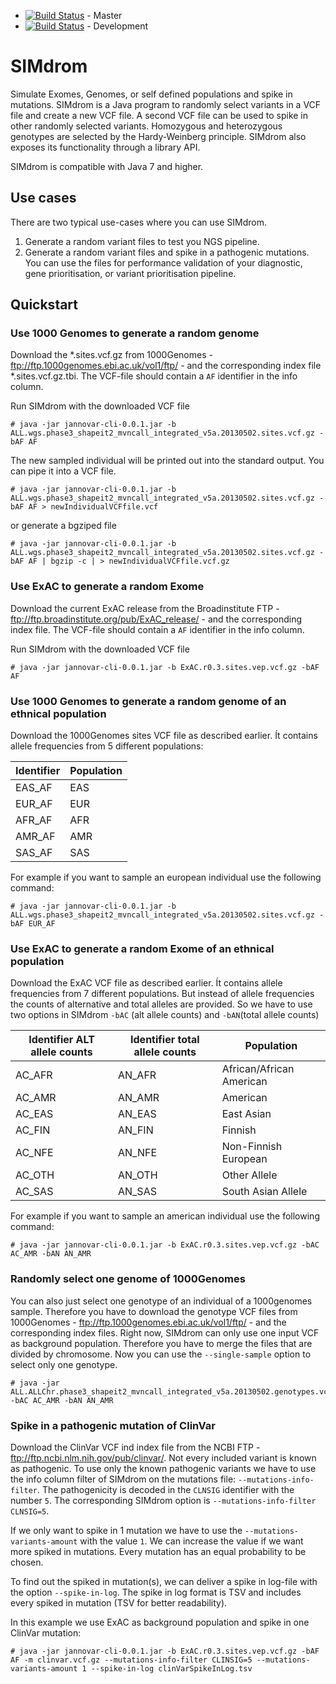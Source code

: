 * [![Build Status](https://travis-ci.org/visze/simdrom.svg?branch=master)](https://travis-ci.org/visze/simdrom) - Master 
* [![Build Status](https://travis-ci.org/visze/simdrom.svg?branch=development)](https://travis-ci.org/visze/simdrom) - Development

# SIMdrom

Simulate Exomes, Genomes, or self defined populations and spike in mutations. SIMdrom is a Java program to randomly select variants in a VCF file and create a new VCF file. A second VCF file can be used to spike in other randomly selected variants. Homozygous and heterozygous genotypes are selected by the Hardy-Weinberg principle. SIMdrom also exposes its functionality through a library API.

SIMdrom is compatible with Java 7 and higher.

## Use cases

There are two typical use-cases where you can use SIMdrom. 

1. Generate a random variant files to test you NGS pipeline.
2. Generate a random variant files and spike in a pathogenic mutations. You can use the files for performance validation of your diagnostic, gene prioritisation, or variant prioritisation pipeline.   
 

## Quickstart

### Use 1000 Genomes to generate a random genome

Download the *.sites.vcf.gz from 1000Genomes - ftp://ftp.1000genomes.ebi.ac.uk/vol1/ftp/ - and the corresponding index file *.sites.vcf.gz.tbi. The VCF-file should contain a `AF` identifier in the info column.

Run SIMdrom with the downloaded VCF file
```
# java -jar jannovar-cli-0.0.1.jar -b ALL.wgs.phase3_shapeit2_mvncall_integrated_v5a.20130502.sites.vcf.gz -bAF AF
```
The new sampled individual will be printed out into the standard output. You can pipe it into a VCF file.
 ```
# java -jar jannovar-cli-0.0.1.jar -b ALL.wgs.phase3_shapeit2_mvncall_integrated_v5a.20130502.sites.vcf.gz -bAF AF > newIndividualVCFfile.vcf
```
or generate a bgziped file
```
# java -jar jannovar-cli-0.0.1.jar -b ALL.wgs.phase3_shapeit2_mvncall_integrated_v5a.20130502.sites.vcf.gz -bAF AF | bgzip -c | > newIndividualVCFfile.vcf.gz
```

### Use ExAC to generate a random Exome

Download the current ExAC release from the Broadinstitute FTP - ftp://ftp.broadinstitute.org/pub/ExAC_release/ - and the corresponding index file. The VCF-file should contain a `AF` identifier in the info column.

Run SIMdrom with the downloaded VCF file
```
# java -jar jannovar-cli-0.0.1.jar -b ExAC.r0.3.sites.vep.vcf.gz -bAF AF
```

### Use 1000 Genomes to generate a random genome of an ethnical population

Download the 1000Genomes sites VCF file as described earlier. Ít contains allele frequencies from 5 different populations:

|Identifier | Population|
|-----------|-----------|
|EAS_AF     |EAS        |
|EUR_AF     |EUR        |
|AFR_AF     |AFR        |
|AMR_AF     |AMR        |
|SAS_AF     |SAS        |

For example if you want to sample an european individual use the following command:
```
# java -jar jannovar-cli-0.0.1.jar -b ALL.wgs.phase3_shapeit2_mvncall_integrated_v5a.20130502.sites.vcf.gz -bAF EUR_AF
```

### Use ExAC to generate a random Exome of an ethnical population

Download the ExAC VCF file as described earlier. Ít contains allele frequencies from 7 different populations. But instead of allele frequencies the counts of alternative and total alleles are provided. So we have to use two options in SIMdrom `-bAC` (alt allele counts) and `-bAN`(total allele counts)



|Identifier ALT allele counts | Identifier total allele counts | Population           |
|-----------------------------|--------------------------------|----------------------|
|AC_AFR                       |AN_AFR                       |African/African American |
|AC_AMR                       |AN_AMR                       |American                 |
|AC_EAS                       |AN_EAS                       |East Asian               |
|AC_FIN                       |AN_FIN                       |Finnish                  |
|AC_NFE                       |AN_NFE                       |Non-Finnish European     |
|AC_OTH                       |AN_OTH                       |Other Allele             |
|AC_SAS                       |AN_SAS                       |South Asian Allele       |

For example if you want to sample an american individual use the following command:
```
# java -jar jannovar-cli-0.0.1.jar -b ExAC.r0.3.sites.vep.vcf.gz -bAC AC_AMR -bAN AN_AMR
```

### Randomly select one genome of 1000Genomes

You can also just select one genotype of an individual of a 1000genomes sample. Therefore you have to download the genotype VCF files from 1000Genomes - ftp://ftp.1000genomes.ebi.ac.uk/vol1/ftp/ - and the corresponding index files. Right now, SIMdrom can only use one input VCF as background population. Therefore you have to merge the files that are divided by chromosome. Now you can use the `--single-sample` option to select only one genotype.

 ```
# java -jar ALL.ALLChr.phase3_shapeit2_mvncall_integrated_v5a.20130502.genotypes.vcf.gz -bAC AC_AMR -bAN AN_AMR
```


### Spike in a pathogenic mutation of ClinVar

Download the ClinVar VCF ind index file from the NCBI FTP - ftp://ftp.ncbi.nlm.nih.gov/pub/clinvar/. Not every included variant is known as pathogenic. To use only the known pathogenic variants we have to use the info column filter of SIMdrom on the mutations file: `--mutations-info-filter`. The pathogenicity is decoded in the `CLNSIG` identifier with the number `5`. The corresponding SIMdrom option is `--mutations-info-filter CLNSIG=5`.

If we only want to spike in 1 mutation we have to use the `--mutations-variants-amount` with the value `1`. We can increase the value if we want more spiked in mutations. Every mutation has an equal probability to be chosen.

To find out the spiked in mutation(s), we can deliver a spike in log-file with the option `--spike-in-log`. The spike in log format is TSV and includes every spiked in mutation (TSV for better readability). 

In this example we use ExAC as background population and spike in one ClinVar mutation:
```
# java -jar jannovar-cli-0.0.1.jar -b ExAC.r0.3.sites.vep.vcf.gz -bAF AF -m clinvar.vcf.gz --mutations-info-filter CLINSIG=5 --mutations-variants-amount 1 --spike-in-log clinVarSpikeInLog.tsv
```
